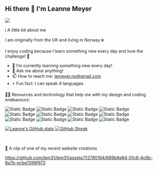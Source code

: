 ## Hi there 👋 I'm Leanne Meyer 

<!--
**lem31/lem31** is a ✨ _special_ ✨ repository because its `README.md` (this file) appears on your GitHub profile.
-->

![](https://komarev.com/ghpvc/?username=lem31&color=ff69b4&abbreviated=true)


ℹ️ A little bit about me

I am originally from the UK and living in Norway.❄️ 

I enjoy coding because I learn something new every day and love the challenge! 💪



- 🌱 I’m currently learning something new every day!
- 💬 Ask me about anything!
- 📫 How to reach me: lemeyer.no@gmail.com
- ⚡ Fun fact: I can speak 4 languages


👩‍💻 Resources and technology that help me with my design and coding endeavours:

![Static Badge](https://img.shields.io/badge/githubpages-white?style=for-the-badge&logo=githubpages&logoColor=white&color=black)
![Static Badge](https://img.shields.io/badge/Figma-white?style=for-the-badge&logo=figma&logoColor=white&color=%23FF33A9)
![Static Badge](https://img.shields.io/badge/HTML-white?style=for-the-badge&logo=html5&logoColor=white&color=%23FFA233)
![Static Badge](https://img.shields.io/badge/CSS-white?style=for-the-badge&logo=css3&logoColor=white&color=blue)
![Static Badge](https://img.shields.io/badge/Javascript-white?style=for-the-badge&logo=javascript&logoColor=black&color=%23F4EE43)
![Static Badge](https://img.shields.io/badge/Canva-white?style=for-the-badge&logo=canva&logoColor=white&color=%23E943F4)
![Static Badge](https://img.shields.io/badge/MDN-white?style=for-the-badge&logo=mdnwebdocs&logoColor=white&color=black)
![Static Badge](https://img.shields.io/badge/Discord-white?style=for-the-badge&logo=discord&logoColor=white&color=%23654EC0)
![Static Badge](https://img.shields.io/badge/Vite-white?style=for-the-badge&logo=vite&logoColor=%23FFA233&color=%23654EC0)
![Static Badge](https://img.shields.io/badge/Tailwind-white?style=for-the-badge&logo=tailwindcss&logoColor=blue&color=lightgrey)
![Static Badge](https://img.shields.io/badge/Sass-white?style=for-the-badge&logo=sass&logoColor=white&color=purple)
![Static Badge](https://img.shields.io/badge/React-white?style=for-the-badge&logo=react&logoColor=lightblue&color=white)

[![Leanne's GitHub stats](https://github-readme-stats.vercel.app/api?username=lem31&show_icons=true&theme=radical&show=reviews,prs_merged )](https://github.com/anuraghazra/github-readme-stats)
[![GitHub Streak](https://streak-stats.demolab.com/?user=lem31&show_icons=true&theme=radical)](https://git.io/streak-stats)


<br> <br>
:rocket: A clip of one of my recent website creations

https://github.com/lem31/lem31/assets/112780194/689b8e84-01c8-4c6b-8a7b-ecbe1399f973





